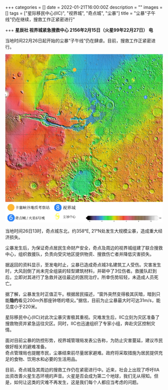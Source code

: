 +++
categories = []
date = 2022-01-21T16:00:00Z
description = ""
images = []
tags = ["星际移民中心(IIC)", "视界城", "奇点城", "尘暴"]
title = "尘暴“子午线”仍在继续，搜救工作正紧密进行"

+++
**星辰社 视界城紧急搜救中心 2156年2月15日（火星99年22月27日） 电**

当地时间22月26日起开始的尘暴“子午线”仍在肆虐。目前，搜救工作正紧密进行。

![](/images/4f8ad6d5-5995-41e6-a34a-35375581e08b.jpeg)

当地时间26日13时，奇点城东北，约358°E, 21°N处发生大规模尘暴，造成重大经济损失。

尘暴发生后，为保证奇点居民生命财产安全，奇点及周边的视界城组建了联合搜救中心，组织救援队，负责向受灾地区提供物资、搜救伤亡者并降低灾害损失。

据返回的资料显示，至发电时止，尘暴已造成奇点城3名建筑工人受伤。灾害发生时，大风刮倒了尚未完全组装的轻型建筑材料，并砸中了3位伤者。救援队赶到后，立即对其进行了急救并送往最近的医院治疗。所幸伤势较轻，未造成人员死亡。

据了解，尘暴发生时正值正午。根据居民描述，“窗外突然变得极其灰暗，暗到只能**隐约**看见200m外那座钟塔的塔尖。”据信，目前为止尘暴最大时可达31m/s，能见度小于220米。

星际移民中心(IIC)对此次尘暴灾害极其重视。灾难发生后，IIC立刻为灾区准备了搜救物资并紧急运往灾区。同时，IIC也迅速组织了专家小组，奔赴灾区控制灾情。

面对目前尘暴的防控形势，视界城管理局发表公告称，为防止灾害蔓延，建议市民做好相关的避难准备。  
奇点管理局也提醒市民，尘暴结束前尽量居家避难。政府将采取措施为居民提供充足的食物、饮用水和必要的生活用品。

目前，奇点城及其周边的搜救工作仍在紧密进行中。近来，社会上出现了呼吁IIA出资改善火星生态环境的声音。火星是否会成为第二个地球，我们无从得知。但是，如何让这类的灾难不再发生，这是我们每个人都应当考虑的问题。